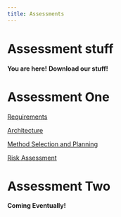 ```yaml
---
title: Assessments
---
```


Assessment stuff
=====

**You are here!**
**Download our stuff!**



# Assessment One
<p><a href="https://github.com/7SeasOfSomething/UnnamedGame/raw/master/docs/assessment1/risk1%20TEMP.pdf">Requirements</a></p>
<p><a href="https://github.com/7SeasOfSomething/UnnamedGame/raw/master/docs/assessment1/risk1%20TEMP.pdf">Architecture</a></p>
<p><a href="https://github.com/7SeasOfSomething/UnnamedGame/raw/master/docs/assessment1/risk1%20TEMP.pdf">Method Selection and Planning</a></p> <!----Fix up the other links here once the files are actually ready!--->
<p><a href="https://github.com/7SeasOfSomething/UnnamedGame/raw/master/docs/assessment1/risk1%20TEMP.pdf">Risk Assessment</a></p>

# Assessment Two
**Coming Eventually!**
<p></p>

